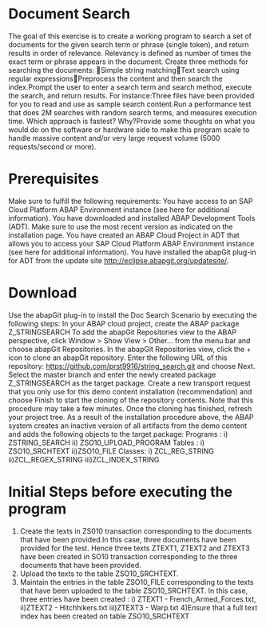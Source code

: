 # Document Search
The goal of this exercise is to create a working program to search a set of documents for the given search term or phrase (single token), and return results in order of relevance. Relevancy is defined as number of times the exact term or phrase appears in the document. Create three methods for searching the documents: Simple string matchingText search using regular expressionsPreprocess the content and then search the index.Prompt the user to enter a search term and search method, execute the search, and return results. 
For instance:Three files have been provided for you to read and use as sample search content.Run a performance test that does 2M searches with random search terms, and measures execution time. Which approach is fastest? Why?Provide some thoughts on what you would do on the software or hardware side to make this program scale to handle massive content and/or very large request volume (5000 requests/second or more). 
# Prerequisites
Make sure to fulfill the following requirements:
You have access to an SAP Cloud Platform ABAP Environment instance (see here for additional information).
You have downloaded and installed ABAP Development Tools (ADT). Make sure to use the most recent version as indicated on the installation page.
You have created an ABAP Cloud Project in ADT that allows you to access your SAP Cloud Platform ABAP Environment instance (see here for additional information).
You have installed the abapGit plug-in for ADT from the update site http://eclipse.abapgit.org/updatesite/.
# Download
Use the abapGit plug-in to install the Doc Search Scenario by executing the following steps:
In your ABAP cloud project, create the ABAP package Z_STRINGSEARCH
To add the abapGit Repositories view to the ABAP perspective, click Window > Show View > Other... from the menu bar and choose abapGit Repositories.
In the abapGit Repositories view, click the + icon to clone an abapGit repository.
Enter the following URL of this repository: https://github.com/prst9916/string_search.git and choose Next.
Select the master branch and enter the newly created package Z_STRINGSEARCH as the target package.
Create a new transport request that you only use for this demo content installation (recommendation) and choose Finish to start the cloning of the repository contents. Note that this procedure may take a few minutes.
Once the cloning has finished, refresh your project tree.
As a result of the installation procedure above, the ABAP system creates an inactive version of all artifacts from the demo content and adds the following objects to the target package:
Programs : 
i)  ZSTRING_SEARCH
ii) ZSO10_UPLOAD_PROGRAM
Tables : 
i) ZSO10_SRCHTEXT
ii)ZSO10_FILE
Classes:
i) ZCL_REG_STRING
ii)ZCL_REGEX_STRING
iii)ZCL_INDEX_STRING
# Initial Steps before executing the program
1) Create the texts in ZS010 transaction corresponding to the documents that have been provided.In this case, three documents have been provided for the test. Hence three texts ZTEXT1, ZTEXT2 and ZTEXT3 have been created in SO10 transaction corresponding to the three documents that have been provided.
2) Upload the texts to the table ZSO10_SRCHTEXT.
3) Maintain the entries in the table ZSO10_FILE corresponding to the texts that have been uploaded to the table ZSO10_SRCHTEXT. In this case, three entries have been created : i) ZTEXT1 - French_Armed_Forces.txt, ii)ZTEXT2 - Hitchhikers.txt iii)ZTEXT3 - Warp.txt
4)Ensure that a full text index has been created on table ZSO10_SRCHTEXT
